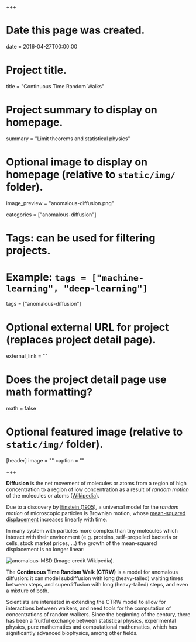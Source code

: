 +++
# Date this page was created.
date = 2016-04-27T00:00:00

# Project title.
title = "Continuous Time Random Walks"

# Project summary to display on homepage.
summary = "Limit theorems and statistical physics"

# Optional image to display on homepage (relative to `static/img/` folder).
image_preview = "anomalous-diffusion.png"

categories = ["anomalous-diffusion"]
# Tags: can be used for filtering projects.
# Example: `tags = ["machine-learning", "deep-learning"]`
tags = ["anomalous-diffusion"]

# Optional external URL for project (replaces project detail page).
external_link = ""

# Does the project detail page use math formatting?
math = false

# Optional featured image (relative to `static/img/` folder).
[header]
image = ""
caption = ""

+++

**Diffusion** is the net movement of molecules or atoms from a region of high
concentration to a region of low concentration
as a result of _random motion_ of the molecules or atoms
([Wikipedia](https://en.wikipedia.org/wiki/Diffusion)).

Due to a discovery by
[Einstein (1905)](https://doi.org/10.1002/andp.19053220806),
a universal model for the _random motion_ of microscopic particles
is Brownian motion, whose
[mean-squared displacement](https://en.wikipedia.org/wiki/Mean_squared_displacement)
increases linearly with time.

In many system with particles more complex than tiny molecules which interact
with their environment
(e.g. proteins, self-propelled bacteria or cells, stock market prices, ...)
the growth of the mean-squared displacement is no longer linear:

![anomalous-MSD](https://upload.wikimedia.org/wikipedia/commons/e/e6/Msd_anomalous_diffusion.svg) (Image credit Wikipedia).

The **Continuous Time Random Walk (CTRW)** is a model for anomalous diffusion:
it can model subdiffusion with long (heavy-tailed) waiting times between
steps, and superdiffusion with long (heavy-tailed) steps, and even a
mixture of both.

Scientists are interested in extending the CTRW model to allow for interactions
between walkers, and need tools for the computation of concentrations of
random walkers. Since the beginning of the century,
there has been a fruitful exchange
between statistical physics, experimental physics, pure mathematics and
computational mathematics, which has significantly advanced biophysics,
among other fields.
